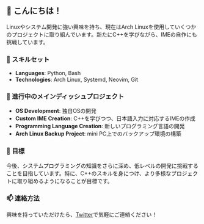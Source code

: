 ## 👋 こんにちは！

Linuxやシステム開発に強い興味を持ち、現在はArch Linuxを使用していくつかのプロジェクトに取り組んでいます。新たにC++を学びながら、IMEの自作にも挑戦しています。

### 🔧 スキルセット
- **Languages**: Python, Bash
- **Technologies**: Arch Linux, Systemd, Neovim, Git

### 🚀 進行中のメインディッシュプロジェクト
- **OS Development**: 独自OSの開発
- **Custom IME Creation**: C++を学びつつ、日本語入力に対応するIMEの作成
- **Programming Language Creation**: 新しいプログラミング言語の開発
- **Arch Linux Backup Project**: mini PC上でのバックアップ環境の構築

### 🎯 目標
今後、システムプログラミングの知識をさらに深め、低レベルの開発に挑戦することを目指しています。特に、C++のスキルを身につけ、より多様なプロジェクトに取り組めるようになることが目標です。

### 📫 連絡方法
興味を持っていただけたら、[Twitter](https://twitter.com/chapi2082)で気軽にご連絡ください！

